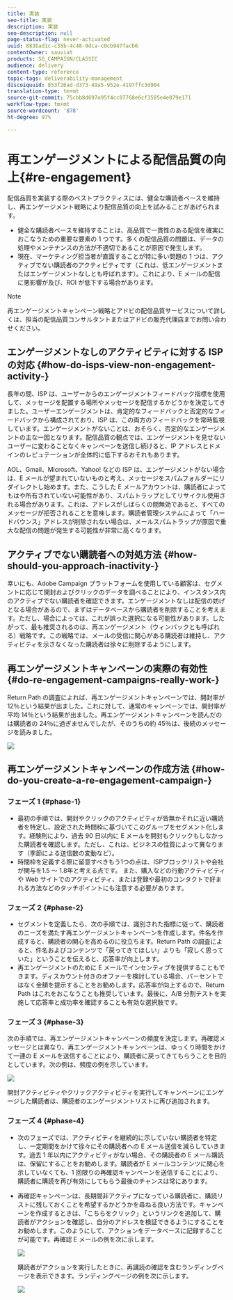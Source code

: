 ```yaml
---
title: 実装
seo-title: 実装
description: 実装
seo-description: null
page-status-flag: never-activated
uuid: 883bad1c-c35b-4c48-9dca-c0cb947facb6
contentOwner: sauviat
products: SG_CAMPAIGN/CLASSIC
audience: delivery
content-type: reference
topic-tags: deliverability-management
discoiquuid: 853f26ad-d373-49a5-952e-4197ffc3d904
translation-type: tm+mt
source-git-commit: 75cbb8d697a95f4cc07768e6cf3585e4e079e171
workflow-type: tm+mt
source-wordcount: '878'
ht-degree: 97%

---
```



# 再エンゲージメントによる配信品質の向上{#re-engagement}

配信品質を実装する際のベストプラクティスには、健全な購読者ベースを維持し、再エンゲージメント戦略により配信品質の向上を試みることがあげられます。

* 健全な購読者ベースを維持することは、高品質で一貫性のある配信を確実におこなうための重要な要素の 1 つです。多くの配信品質の問題は、データの処理やメンテナンスの方法が不適切であることが原因で発生します。
* 現在、マーケティング担当者が直面することが特に多い問題の 1 つは、アクティブでない購読者のアクティビティです（これは、低エンゲージメントまたはエンゲージメントなしとも呼ばれます）。これにより、E メールの配信に悪影響が及び、ROI が低下する場合があります。

>[!NOTE]
>
>再エンゲージメントキャンペーン戦略とアドビの配信品質サービスについて詳しくは、担当の配信品質コンサルタントまたはアドビの販売代理店までお問い合わせください。

## エンゲージメントなしのアクティビティに対する ISP の対応 {#how-do-isps-view-non-engagement-activity-}

長年の間、ISP は、ユーザーからのエンゲージメントフィードバック指標を使用して、メッセージを配置する場所やメッセージを配信するかどうかを決定してきました。ユーザーエンゲージメントは、肯定的なフィードバックと否定的なフィードバックから構成されており、ISP は、この両方のフィードバックを常時監視しています。エンゲージメントがないことは、おそらく、否定的なエンゲージメントの主な一因となります。配信品質の観点では、エンゲージメントを見せないユーザーに変わることなくキャンペーンを送信し続けると、IP アドレスとドメインのレピュテーションが全体的に低下するおそれもあります。

AOL、Gmail、Microsoft、Yahoo! などの ISP は、エンゲージメントがない場合は、E メールが望まれていないものと考え、メッセージをスパムフォルダーにリダイレクトし始めます。また、こうした E メールアカウントは、購読者によってもはや所有されていない可能性があり、スパムトラップとしてリサイクル使用される場合があります。これは、アドレスがしばらくの間無効であると、すべてのメッセージが拒否されることを意味します。購読者管理システムによって「ハードバウンス」アドレスが削除されない場合は、メールスパムトラップが原因で重大な配信の問題が発生する可能性が非常に高くなります。

## アクティブでない購読者への対処方法 {#how-should-you-approach-inactivity-}

幸いにも、Adobe Campaign プラットフォームを使用している顧客は、セグメントに応じて開封およびクリックのデータを調べることにより、インスタンス内のアクティブでない購読者を確認できます。エンゲージメントなしは配信の妨げとなる場合があるので、まずはデータベースから購読者を削除することを考えます。ただし、場合によっては、これが誤った選択になる可能性があります。したがって、最も推奨されるのは、再エンゲージメント（ウィンバックとも呼ばれる）戦略です。この戦略では、メールの受信に関心がある購読者は維持し、アクティビティを示さなくなった購読者は徐々に削除するようにします。

## 再エンゲージメントキャンペーンの実際の有効性 {#do-re-engagement-campaigns-really-work-}

Return Path の調査によれば、再エンゲージメントキャンペーンでは、開封率が 12％という結果が出ました。これに対して、通常のキャンペーンでは、開封率が平均 14％という結果が出ました。再エンゲージメントキャンペーンを読んだのは購読者の 24％に過ぎませんでしたが、そのうちの約 45％は、後続のメッセージを読みました。

![](assets/deliverability_implementation_1.png)

## 再エンゲージメントキャンペーンの作成方法 {#how-do-you-create-a-re-engagement-campaign-}

### フェーズ 1 {#phase-1}

* 最初の手順では、開封やクリックのアクティビティが皆無かそれに近い購読者を特定し、設定された時間枠に基づいてこのグループをセグメント化します。経験則により、過去 90 日以内に E メールを開封もクリックもしなかった購読者を確認します。ただし、これは、ビジネスの性質によって異なります（季節による送信数の変動など）。
* 時間枠を定義する際に留意すべきもう1つの点は、ISPブロックリストや会社が関与を1.5 ～ 1.8年と考える点です。 また、購入などの行動アクティビティや Web サイトでのアクティビティ、または登録や最初のコンタクトで好まれる方法などのタッチポイントにも注意する必要があります。

### フェーズ 2 {#phase-2}

* セグメントを定義したら、次の手順では、識別された指標に従って、購読者のニーズを満たす再エンゲージメントキャンペーンを作成します。件名を作成すると、購読者の関心を高めるのに役立ちます。Return Path の調査によると、件名およびコンテンツで「戻ってきてほしい」よりも「寂しく思っていた」ということを伝えると、応答率が向上します。
* 再エンゲージメントのために E メールでインセンティブを提供することもできます。ディスカウント付きのオファーを検討している場合、パーセントではなく金額を提示することをお勧めします。応答率が向上するので、Return Path はこれをおこなうことも推奨しています。最後に、A/B 分割テストを実施して応答率と成功率を確認することも有効な選択肢です。

### フェーズ 3 {#phase-3}

次の手順では、再エンゲージメントキャンペーンの頻度を決定します。再確認メッセージとは異なり、再エンゲージメントキャンペーンは、ゆっくり時間をかけて一連の E メールを送信することにより、購読者に戻ってきてもらうことを目的としています。次の例は、頻度の例を示しています。

![](assets/deliverability_implementation_2.png)

開封アクティビティやクリックアクティビティを実行してキャンペーンにエンゲージした購読者は、購読者のエンゲージメントリストに再び追加されます。

### フェーズ 4 {#phase-4}

* 次のフェーズでは、アクティビティを継続的に示していない購読者を特定し、一定期間をかけて徐々にその購読者への E メール送信を減らしていきます。過去 1 年以内にアクティビティがない場合、その購読者の E メール購読は、保留にすることをお勧めします。購読者が E メールコンテンツに関心を示していなくても、1 回限りの再確認キャンペーンを送信することにより、購読者に購読を再び有効にしてもらう最後のチャンスは常にあります。
* 再確認キャンペーンは、長期間非アクティブになっている購読者に、購読リストに残しておくことを希望するかどうかを尋ねる良い方法です。キャンペーンを作成するときは、「こちらをクリック」というリンクを追加して、購読者がアクションを確認し、自分のアドレスを検証できるようにすることをお勧めします。このようにして、アクションをデータベースに記録することが可能です。再確認 E メールの例を次に示します。

   ![](assets/deliverability_implementation_3.png)

   購読者がアクションを実行したときに、再講読の確認を含むランディングページを表示できます。ランディングページの例を次に示します。

   ![](assets/deliverability_implementation_4.png)
